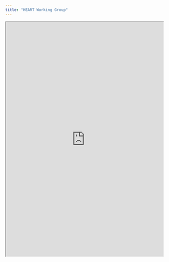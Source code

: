 ```yaml
---
title: "HEART Working Group"
---
```



<iframe height="750" width="100%" src="https://ewelton.github.io/ktest/wiki.html#HEART%20Working%20Group"></iframe>
